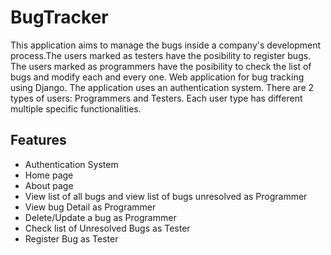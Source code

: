 # BugTracker
This application aims to manage the bugs inside a company's development process.The users marked as testers have the posibility to register bugs. The users marked as programmers have the posibility to check the list of bugs and modify each and every one.
Web application for bug tracking using Django. The application uses an authentication system. There are 2 types of users: Programmers and Testers. Each user type has different multiple specific functionalities.
## Features
* Authentication System
* Home page
* About page
* View list of all bugs and view list of bugs unresolved as Programmer
* View bug Detail as Programmer
* Delete/Update a bug as Programmer
* Check list of Unresolved Bugs as Tester
* Register Bug as Tester
